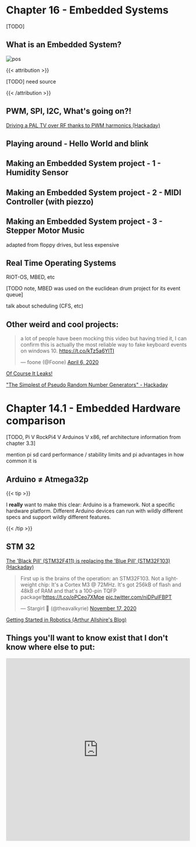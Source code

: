 # Chapter 16 - Embedded Systems


[TODO]

## What is an Embedded System?

![pos](/pos.png)

{{< attribution >}}

[TODO] need source

{{< /attribution >}}

## PWM, SPI, I2C, What's going on?!

[Driving a PAL TV over RF thanks to PWM harmonics (Hackaday)](https://hackaday.com/2020/08/26/driving-a-pal-tv-over-rf-thanks-to-pwm-harmonics/)

## Playing around - Hello World and blink

## Making an Embedded System project - 1 - Humidity Sensor

## Making an Embedded System project - 2 - MIDI Controller (with piezzo)

## Making an Embedded System project - 3 - Stepper Motor Music

adapted from floppy drives, but less expensive

## Real Time Operating Systems

RIOT-OS, MBED, etc

[TODO note, MBED was used on the euclidean drum project for its event queue]

talk about scheduling (CFS, etc)

## Other weird and cool projects:

<blockquote class="twitter-tweet"><p lang="en" dir="ltr">a lot of people have been mocking this video but having tried it, I can confirm this is actually the most reliable way to fake keyboard events on windows 10. <a href="https://t.co/kTz5a6YlTI">https://t.co/kTz5a6YlTI</a></p>&mdash; foone (@Foone) <a href="https://twitter.com/Foone/status/1247233159596367883?ref_src=twsrc%5Etfw">April 6, 2020</a></blockquote> <script async src="https://platform.twitter.com/widgets.js" charset="utf-8"></script>

[Of Course It Leaks!](https://groups.google.com/forum/message/raw?msg=comp.lang.ada/E9bNCvDQ12k/1tezW24ZxdAJ)

["The Simplest of Pseudo Random Number Generators" - Hackaday](https://hackaday.com/2019/04/23/the-simplest-of-pseudo-random-number-generators/)

# Chapter 14.1 - Embedded Hardware comparison

[TODO, Pi V RockPi4 V Arduinos V x86, ref architecture information from chapter 3.3]

mention pi sd card performance / stability limits and pi advantages in how common it is

## Arduino ≠ Atmega32p

{{< tip >}}

I **really** want to make this clear: Arduino is a framework. Not a specific hardware platform. Different Arduino devices can run with wildly different specs and support wildly different features.

{{< /tip >}}

## STM 32

[The 'Black Pill' (STM32F411) is replacing the 'Blue Pill' (STM32F103) (Hackaday)](https://hackaday.com/2021/01/20/blue-pill-vs-black-pill-transitioning-from-stm32f103-to-stm32f411/)

<blockquote class="twitter-tweet"><p lang="en" dir="ltr">First up is the brains of the operation: an STM32F103. Not a lightweight chip: It&#39;s a Cortex M3 @ 72MHz. It&#39;s got 256kB of flash and 48kB of RAM and that&#39;s a 100-pin TQFP package!<a href="https://t.co/oPCeo7XMpe">https://t.co/oPCeo7XMpe</a> <a href="https://t.co/niDPuIFBPT">pic.twitter.com/niDPuIFBPT</a></p>&mdash; Stargirl 🌠 (@theavalkyrie) <a href="https://twitter.com/theavalkyrie/status/1328555704676913153?ref_src=twsrc%5Etfw">November 17, 2020</a></blockquote> <script async src="https://platform.twitter.com/widgets.js" charset="utf-8"></script>

[Getting Started in Robotics (Arthur Allshire's Blog)](https://allshire.org/getting-started-robotics/)



## Things you'll want to know exist that I don't know where else to put:

<iframe width="100%" height="500" src="https://www.youtube.com/embed/qKy98Cbcltw" frameborder="0" allow="accelerometer; autoplay; clipboard-write; encrypted-media; gyroscope; picture-in-picture" allowfullscreen></iframe>

